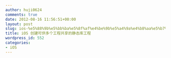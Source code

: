 ```yaml
---
author: huji0624
comments: true
date: 2012-08-16 11:56:51+00:00
layout: post
slug: ios-%e5%88%9b%e5%bb%ba%e5%8f%af%e4%be%9b%e5%a4%9a%e4%b8%aa%e5%b7%a5%e7%a8%8b%e5%85%b1%e4%ba%ab%e7%9a%84%e9%9d%99%e6%80%81%e5%ba%93%e5%b7%a5%e7%a8%8b
title: iOS 创建可供多个工程共享的静态库工程
wordpress_id: 552
categories:
- iOS
---
```


